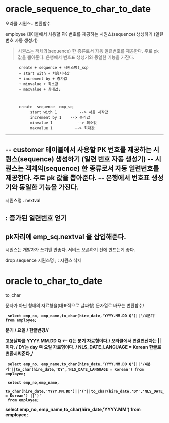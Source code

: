 # oracle_sequence_to_char_to_date
오라클 시퀀스.. 변환함수



employee 테이블에서 사용할 PK 번호를 제공하는 시퀀스(sequence) 생성하기
(일련 번호 자동 생성기)

> 시퀀스는 객체의(sequence) 한 종류로서 자동 일련번호를 제공한다. 주로 pk 값을 뽑아준다.
> 은행에서 번호표 생성기와 동일한 기능을 가진다.


          create + sequence + 시퀀스명(_sq) 
          + start with + 처음시작값 
          + increment by + 증가값 
          + minvalue + 최소값 
          + maxvalue + 최대값;



          create  sequence  emp_sq
               start with 1          --> 처음 시작값
               increment by 1    --> 증가값
               minvalue 1           --> 최소값
               maxvalue 1          --> 최대값





------------------------------------------------
-- customer 테이블에서 사용할 PK 번호를 제공하는 시퀀스(sequence) 생성하기 (일련 번호 자동 생성기)
-- 시퀀스는 객체의(sequence) 한 종류로서 자동 일련번호를 제공한다. 주로 pk 값을 뽑아준다.
-- 은행에서 번호표 생성기와 동일한 기능을 가진다.
------------------------------------------------

 
시퀀스명 . nextval


: 증가된 일련번호 얻기
------------------------------------------------
pk자리에 emp_sq.nextval 을 삽입해준다.
------------------------------------------------



시퀀스는 개발자가 쓰기엔 안좋다. 
서비스 오픈하기 전에 만드는게 좋다.

drop sequence 시퀀스명 ;
:  시퀀스 삭제



# oracle to_char_to_date


to_char

문자가 아닌 형태의 자료형을(대표적으로 날짜형) 문자열로 바꾸는 변환함수/<b>


     select emp_no, emp_name,to_char(hire_date,'YYYY.MM.DD Q')||'/4분기' from employee;


분기 / 요일 / 한글변경/<b>/<b>

고용날짜를 YYYY.MM.DD Q  <-- Q는 분기 자료형이다./<b>
오라클에서 연결연산자는 || 이다. /<b>
DY는 day 즉 요일 자료형이다. /<b>
NLS_DATE_LANGUAGE = Korean 한글로 변환시켜준다,/<b>

     select emp_no, emp_name,to_char(hire_date,'YYYY.MM.DD Q')||'/4분기'||to_char(hire_date,'DY','NLS_DATE_LANGUAGE = Korean') from employee;

<p>


     select emp_no,emp_name,
     to_char(hire_date,'YYYY.MM.DD')||'('||to_char(hire_date,'DY','NLS_DATE_LANGUAGE = Korean') ||')'
     from employee;



<p>
     select emp_no, emp_name,to_char(hire_date,'YYYY.MM') from employee;



